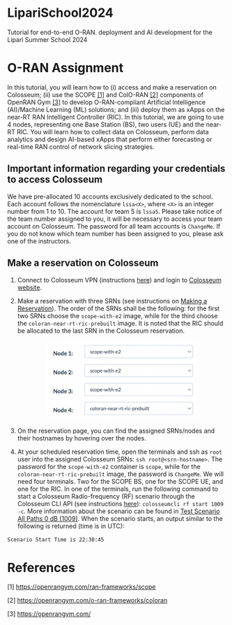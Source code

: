 # LipariSchool2024
Tutorial for end-to-end O-RAN. deployment and AI development for the Lipari Summer School 2024

# O-RAN Assignment

In this tutorial, you will learn how to (i) access and make a reservation on Colosseum; (ii) use the SCOPE [[1]](#cite1) and ColO-RAN [[2]](#cite2) components of OpenRAN Gym [[3]](#cite3) to develop O-RAN-compliant Artificial Intelligence (AI)/Machine Learning (ML) solutions; and (iii) deploy them as xApps on the near-RT RAN Intelligent Controller (RIC). In this tutorial, we are going to use 4 nodes, representing one Base Station (BS), two users (UE) and the near-RT RIC. You will learn how to collect data on Colosseum, perform data analytics and design AI-based xApps that perform either forecasting or real-time RAN control of network slicing strategies.

## Important information regarding your credentials to access Colosseum

We have pre-allocated 10 accounts exclusively dedicated to the school. Each account follows the nomenclature `lssa<X>`, where `<X>` is an integer number from 1 to 10. The account for team 5 is `lssa5`. Please take notice of the team number assigned to you, it will be necessary to access your team account on Colosseum. The password for all team accounts is `ChangeMe`. If you do not know which team number has been assigned to you, please ask one of the instructors.

## Make a reservation on Colosseum

1. Connect to Colosseum VPN (instructions [here](https://colosseumneu.freshdesk.com/support/solutions/articles/61000285824-cisco-anyconnect-remote-vpn-access)) and login to [Colosseum website](https://experiments.colosseum.net).
2. Make a reservation with three SRNs (see instructions on [Making a Reservation](https://colosseumneu.freshdesk.com/en/support/solutions/articles/61000253463-making-a-reservation-interactive-and-batch-mode-)). The order of the SRNs shall be the following: for the first two SRNs choose the `scope-with-e2` image, while for the third choose the `coloran-near-rt-ric-prebuilt` image. It is noted that the RIC should be allocated to the last SRN in the Colosseum reservation.

    <p align="center">
      <img src="images/order-SRNs.png" width="350" />
    </p>

3. On the reservation page, you can find the assigned SRNs/nodes and their hostnames by hovering over the nodes.
4. At your scheduled reservation time, open the terminals and ssh as `root` user into the assigned Colosseum SRNs: `ssh root@<srn-hostname>`. The password for the `scope-with-e2` container is `scope`, while for the `coloran-near-rt-ric-prebuilt` image, the password is `ChangeMe`. We will need four terminals. Two for the SCOPE BS, one for the SCOPE UE, and one for the RIC. In one of the terminals, run the following command to start a Colosseum Radio-frequency (RF) scenario through the Colosseum CLI API (see instructions [here](https://colosseumneu.freshdesk.com/en/support/solutions/articles/61000253397-colosseum-cli)): `colosseumcli rf start 1009 -c`. More information about the scenario can be found in [Test Scenario All Paths 0 dB (1009)](https://colosseumneu.freshdesk.com/support/solutions/articles/61000277641-test-scenario-all-paths-0-db-1009). When the scenario starts, an output similar to the following is returned (time is in UTC):


```
Scenario Start Time is 22:30:45
```


# References

<a id="cite1">[1]</a> https://openrangym.com/ran-frameworks/scope

<a id="cite2">[2]</a> https://openrangym.com/o-ran-frameworks/coloran

<a id="cite3">[3]</a> https://openrangym.com/


